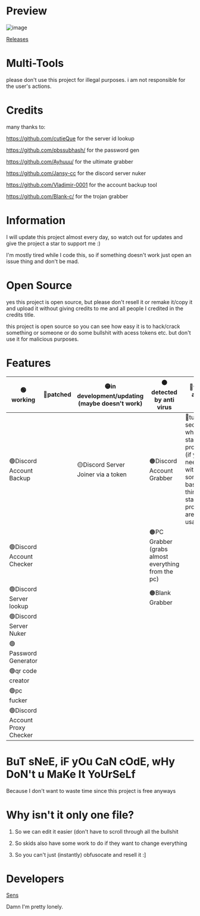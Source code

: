 # Preview
![image](https://media.discordapp.net/attachments/1023911532108709898/1062412681153363988/image.png)

[Releases](https://github.com/itsens/multi-tools/releases/)
# Multi-Tools
please don't use this project for illegal purposes. i am not responsible for the user's actions.

# Credits
many thanks to:

https://github.com/cutieQue for the server id lookup

https://github.com/pbssubhash/ for the password gen 

https://github.com/Ayhuuu/ for the ultimate grabber 

https://github.com/Jansy-cc for the discord server nuker 

https://github.com/Vladimir-0001 for the account backup tool

https://github.com/Blank-c/ for the trojan grabber

# Information
I will update this project almost every day, so watch out for updates and give the project a star to support me :)

I'm mostly tired while I code this, so if something doesn't work just open an issue thing and don't be mad.

# Open Source
yes this project is open source, but please don't resell it or remake it/copy it and upload it without giving credits to me and all people I credited in the credits title.

this project is open source so you can see how easy it is to hack/crack something or someone or do some bullshit with acess tokens etc. but don't use it for malicious purposes.

# Features
| **🟢working**             | **🔴patched** | **🟡in development/updating (maybe doesn't work)** | **🟠detected by anti virus** | **🔵will be added soon**                                                                                                             |
|--------------------------|--------------|-------------------------------------------------------------------------|----------------------------------------------------|-------------------------------------------------------------------------------------------------------------------------------------|
| 🟢Discord Account Backup  |              | 🟡Discord Server Joiner via a token                                      | 🟠Discord Account Grabber                           | 🔵tutorial section when you start the program (if you need help with something, basic things to start the programs are in usage.txt) |
| 🟢Discord Account Checker |              |                                                                         | 🟠PC Grabber (grabs almost everything from the pc)  |                                                                                                                                     |
| 🟢Discord Server lookup   |              |                                                                         | 🟠Blank Grabber                                     |                                                                                                                                     |
| 🟢Discord Server Nuker    |              |                                                                         |                                                    |                                                                                                                                     |
| 🟢Password Generator      |              |                                                                         |                                                    |                                                                                                                                     |
| 🟢qr code creator         |              |                                                                         |                   |
|🟢pc fucker                |              |                                                                          |                   |
|🟢Discord Account Proxy Checker               |              |                                                                          |                   |

# BuT sNeE, iF yOu CaN cOdE, wHy DoN't u MaKe It YoUrSeLf
Because I don't want to waste time since this project is free anyways

# Why isn't it only one file?
1. So we can edit it easier (don't have to scroll through all the bullshit

2. So skids also have some work to do if they want to change everything

3. So you can't just (instantly) obfusocate and resell it :]

# Developers
[Sens](https://github.com/itssens/)

Damn I'm pretty lonely.
